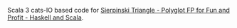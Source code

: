 Scala 3 cats-IO based code for [Sierpinski Triangle - Polyglot FP for Fun and Profit - Haskell and Scala](https://www.slideshare.net/pjschwarz/sierpinski-triangle-polyglot-fp-for-fun-and-profit-haskell-and-scala-with-minor-corrections).
